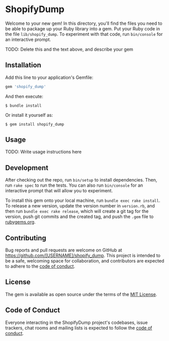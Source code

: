 # ShopifyDump

Welcome to your new gem! In this directory, you'll find the files you need to be able to package up your Ruby library into a gem. Put your Ruby code in the file `lib/shopify_dump`. To experiment with that code, run `bin/console` for an interactive prompt.

TODO: Delete this and the text above, and describe your gem

## Installation

Add this line to your application's Gemfile:

```ruby
gem 'shopify_dump'
```

And then execute:

    $ bundle install

Or install it yourself as:

    $ gem install shopify_dump

## Usage

TODO: Write usage instructions here

## Development

After checking out the repo, run `bin/setup` to install dependencies. Then, run `rake spec` to run the tests. You can also run `bin/console` for an interactive prompt that will allow you to experiment.

To install this gem onto your local machine, run `bundle exec rake install`. To release a new version, update the version number in `version.rb`, and then run `bundle exec rake release`, which will create a git tag for the version, push git commits and the created tag, and push the `.gem` file to [rubygems.org](https://rubygems.org).

## Contributing

Bug reports and pull requests are welcome on GitHub at https://github.com/[USERNAME]/shopify_dump. This project is intended to be a safe, welcoming space for collaboration, and contributors are expected to adhere to the [code of conduct](https://github.com/[USERNAME]/shopify_dump/blob/master/CODE_OF_CONDUCT.md).

## License

The gem is available as open source under the terms of the [MIT License](https://opensource.org/licenses/MIT).

## Code of Conduct

Everyone interacting in the ShopifyDump project's codebases, issue trackers, chat rooms and mailing lists is expected to follow the [code of conduct](https://github.com/[USERNAME]/shopify_dump/blob/master/CODE_OF_CONDUCT.md).
